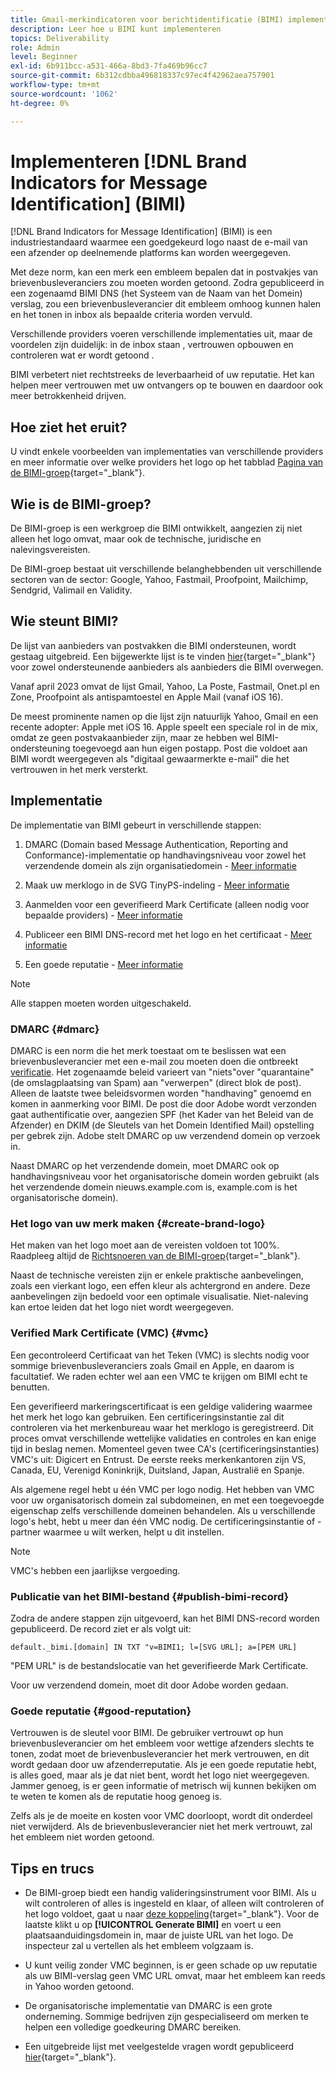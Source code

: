 ```yaml
---
title: Gmail-merkindicatoren voor berichtidentificatie (BIMI) implementeren
description: Leer hoe u BIMI kunt implementeren
topics: Deliverability
role: Admin
level: Beginner
exl-id: 6b911bcc-a531-466a-8bd3-7fa469b96cc7
source-git-commit: 6b312cdbba496818337c97ec4f42962aea757901
workflow-type: tm+mt
source-wordcount: '1062'
ht-degree: 0%

---
```


# Implementeren [!DNL Brand Indicators for Message Identification] (BIMI)

[!DNL Brand Indicators for Message Identification] (BIMI) is een industriestandaard waarmee een goedgekeurd logo naast de e-mail van een afzender op deelnemende platforms kan worden weergegeven.

Met deze norm, kan een merk een embleem bepalen dat in postvakjes van brievenbusleveranciers zou moeten worden getoond. Zodra gepubliceerd in een zogenaamd BIMI DNS (het Systeem van de Naam van het Domein) verslag, zou een brievenbusleverancier dit embleem omhoog kunnen halen en het tonen in inbox als bepaalde criteria worden vervuld.

Verschillende providers voeren verschillende implementaties uit, maar de voordelen zijn duidelijk: in de inbox staan , vertrouwen opbouwen en controleren wat er wordt getoond .

BIMI verbetert niet rechtstreeks de leverbaarheid of uw reputatie. Het kan helpen meer vertrouwen met uw ontvangers op te bouwen en daardoor ook meer betrokkenheid drijven.

## Hoe ziet het eruit?

U vindt enkele voorbeelden van implementaties van verschillende providers en meer informatie over welke providers het logo op het tabblad [Pagina van de BIMI-groep](https://bimigroup.org/where-is-my-bimi-logo-displayed/){target="_blank"}.

## Wie is de BIMI-groep?

De BIMI-groep is een werkgroep die BIMI ontwikkelt, aangezien zij niet alleen het logo omvat, maar ook de technische, juridische en nalevingsvereisten.

De BIMI-groep bestaat uit verschillende belanghebbenden uit verschillende sectoren van de sector: Google, Yahoo, Fastmail, Proofpoint, Mailchimp, Sendgrid, Valimail en Validity.

## Wie steunt BIMI?

De lijst van aanbieders van postvakken die BIMI ondersteunen, wordt gestaag uitgebreid. Een bijgewerkte lijst is te vinden [hier](https://bimigroup.org/bimi-infographic/){target="_blank"} voor zowel ondersteunende aanbieders als aanbieders die BIMI overwegen.

Vanaf april 2023 omvat de lijst Gmail, Yahoo, La Poste, Fastmail, Onet.pl en Zone, Proofpoint als antispamtoestel en Apple Mail (vanaf iOS 16).

De meest prominente namen op die lijst zijn natuurlijk Yahoo, Gmail en een recente adopter: Apple met iOS 16. Apple speelt een speciale rol in de mix, omdat ze geen postvakaanbieder zijn, maar ze hebben wel BIMI-ondersteuning toegevoegd aan hun eigen postapp. Post die voldoet aan BIMI wordt weergegeven als &quot;digitaal gewaarmerkte e-mail&quot; die het vertrouwen in het merk versterkt.

## Implementatie

De implementatie van BIMI gebeurt in verschillende stappen:

1. DMARC (Domain based Message Authentication, Reporting and Conformance)-implementatie op handhavingsniveau voor zowel het verzendende domein als zijn organisatiedomein - [Meer informatie](#dmarc)

1. Maak uw merklogo in de SVG TinyPS-indeling - [Meer informatie](#create-brand-logo)

1. Aanmelden voor een geverifieerd Mark Certificate (alleen nodig voor bepaalde providers) - [Meer informatie](#vmc)

1. Publiceer een BIMI DNS-record met het logo en het certificaat - [Meer informatie](#publish-bimi-record)

1. Een goede reputatie - [Meer informatie](#good-reputation)

>[!NOTE]
>
>Alle stappen moeten worden uitgeschakeld.


### DMARC {#dmarc}

DMARC is een norm die het merk toestaat om te beslissen wat een brievenbusleverancier met een e-mail zou moeten doen die ontbreekt [verificatie](../additional-resources/authentication.md). Het zogenaamde beleid varieert van &quot;niets&quot;over &quot;quarantaine&quot; (de omslagplaatsing van Spam) aan &quot;verwerpen&quot; (direct blok de post). Alleen de laatste twee beleidsvormen worden &quot;handhaving&quot; genoemd en komen in aanmerking voor BIMI. De post die door Adobe wordt verzonden gaat authentificatie over, aangezien SPF (het Kader van het Beleid van de Afzender) en DKIM (de Sleutels van het Domein Identified Mail) opstelling per gebrek zijn. Adobe stelt DMARC op uw verzendend domein op verzoek in.

Naast DMARC op het verzendende domein, moet DMARC ook op handhavingsniveau voor het organisatorische domein worden gebruikt (als het verzendende domein nieuws.example.com is, example.com is het organisatorische domein).

### Het logo van uw merk maken {#create-brand-logo}

Het maken van het logo moet aan de vereisten voldoen tot 100%. Raadpleeg altijd de [Richtsnoeren van de BIMI-groep](https://bimigroup.org/creating-bimi-svg-logo-files/){target="_blank"}.

Naast de technische vereisten zijn er enkele praktische aanbevelingen, zoals een vierkant logo, een effen kleur als achtergrond en andere. Deze aanbevelingen zijn bedoeld voor een optimale visualisatie.
Niet-naleving kan ertoe leiden dat het logo niet wordt weergegeven.

### Verified Mark Certificate (VMC) {#vmc}

Een gecontroleerd Certificaat van het Teken (VMC) is slechts nodig voor sommige brievenbusleveranciers zoals Gmail en Apple, en daarom is facultatief. We raden echter wel aan een VMC te krijgen om BIMI echt te benutten.

Een geverifieerd markeringscertificaat is een geldige validering waarmee het merk het logo kan gebruiken. Een certificeringsinstantie zal dit controleren via het merkenbureau waar het merklogo is geregistreerd. Dit proces omvat verschillende wettelijke validaties en controles en kan enige tijd in beslag nemen. Momenteel geven twee CA&#39;s (certificeringsinstanties) VMC&#39;s uit: Digicert en Entrust. De eerste reeks merkenkantoren zijn VS, Canada, EU, Verenigd Koninkrijk, Duitsland, Japan, Australië en Spanje.

Als algemene regel hebt u één VMC per logo nodig. Het hebben van VMC voor uw organisatorisch domein zal subdomeinen, en met een toegevoegde eigenschap zelfs verschillende domeinen behandelen. Als u verschillende logo&#39;s hebt, hebt u meer dan één VMC nodig. De certificeringsinstantie of -partner waarmee u wilt werken, helpt u dit instellen.

>[!NOTE]
>
>VMC&#39;s hebben een jaarlijkse vergoeding.

### Publicatie van het BIMI-bestand {#publish-bimi-record}

Zodra de andere stappen zijn uitgevoerd, kan het BIMI DNS-record worden gepubliceerd. De record ziet er als volgt uit:

```
default._bimi.[domain] IN TXT "v=BIMI1; l=[SVG URL]; a=[PEM URL]
```

&quot;PEM URL&quot; is de bestandslocatie van het geverifieerde Mark Certificate.

Voor uw verzendend domein, moet dit door Adobe worden gedaan.

### Goede reputatie {#good-reputation}

Vertrouwen is de sleutel voor BIMI. De gebruiker vertrouwt op hun brievenbusleverancier om het embleem voor wettige afzenders slechts te tonen, zodat moet de brievenbusleverancier het merk vertrouwen, en dit wordt gedaan door uw afzenderreputatie. Als je een goede reputatie hebt, is alles goed, maar als je dat niet bent, wordt het logo niet weergegeven. Jammer genoeg, is er geen informatie of metrisch wij kunnen bekijken om te weten te komen als de reputatie hoog genoeg is.

Zelfs als je de moeite en kosten voor VMC doorloopt, wordt dit onderdeel niet verwijderd. Als de brievenbusleverancier niet het merk vertrouwt, zal het embleem niet worden getoond.

## Tips en trucs

* De BIMI-groep biedt een handig valideringsinstrument voor BIMI. Als u wilt controleren of alles is ingesteld en klaar, of alleen wilt controleren of het logo voldoet, gaat u naar [deze koppeling](https://bimigroup.org/bimi-generator/){target="_blank"}. Voor de laatste klikt u op **[!UICONTROL Generate BIMI]** en voert u een plaatsaanduidingsdomein in, maar de juiste URL van het logo. De inspecteur zal u vertellen als het embleem volgzaam is.

* U kunt veilig zonder VMC beginnen, is er geen schade op uw reputatie als uw BIMI-verslag geen VMC URL omvat, maar het embleem kan reeds in Yahoo worden getoond.

* De organisatorische implementatie van DMARC is een grote onderneming. Sommige bedrijven zijn gespecialiseerd om merken te helpen een volledige goedkeuring DMARC bereiken.

* Een uitgebreide lijst met veelgestelde vragen wordt gepubliceerd [hier](https://bimigroup.org/faqs-for-senders-esps/){target="_blank"}.
